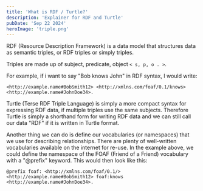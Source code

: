 ```yaml
---
title: 'What is RDF / Turtle?'
description: 'Explainer for RDF and Turtle'
pubDate: 'Sep 22 2024'
heroImage: 'triple.png'
---
```

RDF (Resource Description Framework) is a data model that structures data as semantic triples, or RDF triples or simply triples.

Triples are made up of subject, predicate, object ```< s, p, o . >```.

For example, if i want to say "Bob knows John" in RDF syntax, I would write:

```RDF
<http://example.name#BobSmith12> <http://xmlns.com/foaf/0.1/knows> <http://example.name#JohnDoe34>.
````

Turtle (Terse RDF Triple Language) is simply a more compact syntax for expressing RDF data, if multiple triples use the same subjects. Therefore Turtle is simply a shorthand form for writing RDF data and we can still call our data "RDF" if it is written in Turtle format.

Another thing we can do is define our vocabularies (or namespaces) that we use for describing relationships. There are plenty of well-written vocabularies available on the internet for re-use. In the example above, we could define the namespace of the FOAF (Friend of a Friend) vocabulary with a "@prefix" keyword. This would then look like this:

```RDF
@prefix foaf: <http://xmlns.com/foaf/0.1/>
<http://example.name#BobSmith12> foaf:knows <http://example.name#JohnDoe34>.
```
